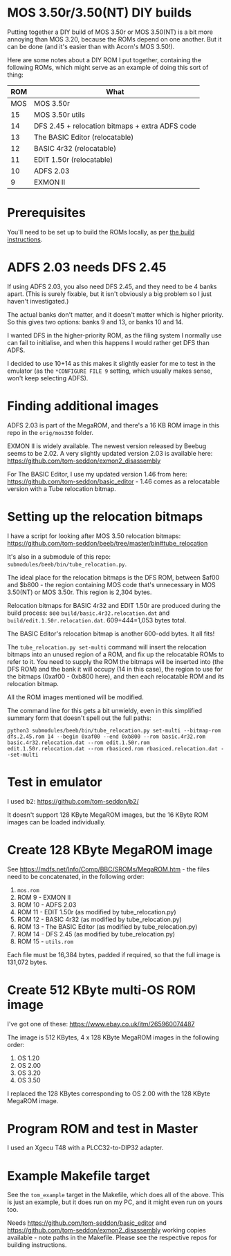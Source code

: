 # MOS 3.50r/3.50(NT) DIY builds

Putting together a DIY build of MOS 3.50r or MOS 3.50(NT) is a bit
more annoying than MOS 3.20, because the ROMs depend on one another.
But it can be done (and it's easier than with Acorn's MOS 3.50!).

Here are some notes about a DIY ROM I put together, containing the
following ROMs, which might serve as an example of doing this sort of
thing:

| ROM | What |
| --- | --- |
| MOS | MOS 3.50r |
| 15 | MOS 3.50r utils |
| 14 | DFS 2.45 + relocation bitmaps + extra ADFS code |
| 13 | The BASIC Editor (relocatable) |
| 12 | BASIC 4r32 (relocatable) |
| 11 | EDIT 1.50r (relocatable) |
| 10 | ADFS 2.03 |
| 9 | EXMON II |

# Prerequisites

You'll need to be set up to build the ROMs locally, as per
[the build instructions](./build.md).

# ADFS 2.03 needs DFS 2.45

If using ADFS 2.03, you also need DFS 2.45, and they need to be 4
banks apart. (This is surely fixable, but it isn't obviously a big
problem so I just haven't investigated.)

The actual banks don't matter, and it doesn't matter which is higher
priority. So this gives two options: banks 9 and 13, or banks 10 and
14.

I wanted DFS in the higher-priority ROM, as the filing system I
normally use can fail to initialise, and when this happens I would
rather get DFS than ADFS.

I decided to use 10+14 as this makes it slightly easier for me to test
in the emulator (as the `*CONFIGURE FILE 9` setting, which usually
makes sense, won't keep selecting ADFS).

# Finding additional images

ADFS 2.03 is part of the MegaROM, and there's a 16 KB ROM image in
this repo in the `orig/mos350` folder.

EXMON II is widely available. The newest version released by Beebug
seems to be 2.02. A very slightly updated version 2.03 is available
here: https://github.com/tom-seddon/exmon2_disassembly

For The BASIC Editor, I use my updated version 1.46 from here:
https://github.com/tom-seddon/basic_editor - 1.46 comes as a
relocatable version with a Tube relocation bitmap.

# Setting up the relocation bitmaps

I have a script for looking after MOS 3.50 relocation bitmaps:
https://github.com/tom-seddon/beeb/tree/master/bin#tube_relocation

It's also in a submodule of this repo:
`submodules/beeb/bin/tube_relocation.py`.

The ideal place for the relocation bitmaps is the DFS ROM, between
$af00 and $b800 - the region containing MOS code that's unnecessary in
MOS 3.50(NT) or MOS 3.50r. This region is 2,304 bytes.

Relocation bitmaps for BASIC 4r32 and EDIT 1.50r are produced during
the build process: see `build/basic.4r32.relocation.dat` and
`build/edit.1.50r.relocation.dat`. 609+444=1,053 bytes total.

The BASIC Editor's relocation bitmap is another 600-odd bytes. It all
fits!

The `tube_relocation.py set-multi` command will insert the relocation
bitmaps into an unused region of a ROM, and fix up the relocatable
ROMs to refer to it. You need to supply the ROM the bitmaps will be
inserted into (the DFS ROM) and the bank it will occupy (14 in this
case), the region to use for the bitmaps (0xaf00 - 0xb800 here), and
then each relocatable ROM and its relocation bitmap.

All the ROM images mentioned will be modified.

The command line for this gets a bit unwieldy, even in this simplified
summary form that doesn't spell out the full paths:

    python3 submodules/beeb/bin/tube_relocation.py set-multi --bitmap-rom dfs.2.45.rom 14 --begin 0xaf00 --end 0xb800 --rom basic.4r32.rom basic.4r32.relocation.dat --rom edit.1.50r.rom edit.1.50r.relocation.dat --rom rbasiced.rom rbasiced.relocation.dat --set-multi

# Test in emulator

I used b2: https://github.com/tom-seddon/b2/

It doesn't support 128 KByte MegaROM images, but the 16 KByte ROM
images can be loaded individually.

# Create 128 KByte MegaROM image

See https://mdfs.net/Info/Comp/BBC/SROMs/MegaROM.htm - the files need
to be concatenated, in the following order:

1. `mos.rom`
2. ROM 9 - EXMON II
3. ROM 10 - ADFS 2.03
4. ROM 11 - EDIT 1.50r (as modified by tube_relocation.py)
5. ROM 12 - BASIC 4r32 (as modified by tube_relocation.py)
6. ROM 13 - The BASIC Editor (as modified by tube_relocation.py)
7. ROM 14 - DFS 2.45 (as modified by tube_relocation.py)
8. ROM 15 - `utils.rom`

Each file must be 16,384 bytes, padded if required, so that the full
image is 131,072 bytes.

# Create 512 KByte multi-OS ROM image

I've got one of these: https://www.ebay.co.uk/itm/265960074487

The image is 512 KBytes, 4 x 128 KByte MegaROM images in the following
order:

1. OS 1.20
2. OS 2.00
3. OS 3.20
4. OS 3.50

I replaced the 128 KBytes corresponding to OS 2.00 with the 128 KByte
MegaROM image.

# Program ROM and test in Master

I used an Xgecu T48 with a PLCC32-to-DIP32 adapter.

# Example Makefile target

See the `tom_example` target in the Makefile, which does all of the
above. This is just an example, but it does run on my PC, and it might
even run on yours too.

Needs https://github.com/tom-seddon/basic_editor and
https://github.com/tom-seddon/exmon2_disassembly working copies
available - note paths in the Makefile. Please see the respective
repos for building instructions.

